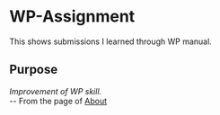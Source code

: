 # WP-Assignment
This shows submissions I learned through WP manual.

## Purpose
<i>Improvement of WP skill.</i><br>
-- From the page of <a href="https://decobocobase.com/uchida/about/">About</a>